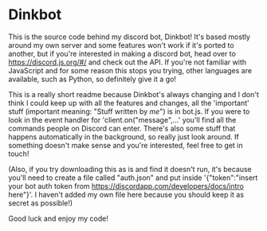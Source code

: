 # Dinkbot

This is the source code behind my discord bot, Dinkbot!
It's based mostly around my own server and some features won't work if it's ported to another, but if you're interested in making a discord bot, head over to https://discord.js.org/#/ and check out the API. If you're not familiar with JavaScript and for some reason this stops you trying, other languages are available, such as Python, so definitely give it a go!

This is a really short readme because Dinkbot's always changing and I don't think I could keep up with all the features and changes, all the 'important' stuff (important meaning: "Stuff written by *me*") is in bot.js. If you were to look in the event handler for 'client.on("message",...' you'll find all the commands people on Discord can enter. There's also some stuff that happens automatically in the background, so really just look around. If something doesn't make sense and you're interested, feel free to get in touch!

(Also, if you try downloading this as is and find it doesn't run, it's because you'll need to create a file called "auth.json" and put inside '{"token":"insert your bot auth token from https://discordapp.com/developers/docs/intro here"}'. I haven't added my own file here because you should keep it as secret as possible!)

Good luck and enjoy my code!
